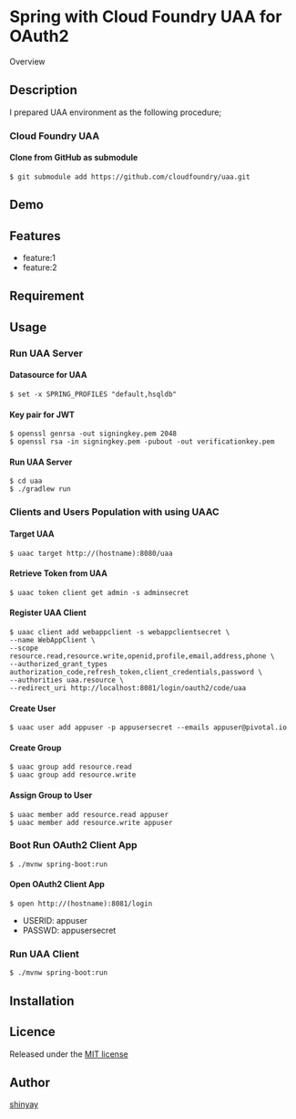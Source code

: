 # Spring with Cloud Foundry UAA for OAuth2

Overview

## Description
I prepared UAA environment as the following procedure;

### Cloud Foundry UAA
#### Clone from GitHub as submodule
```
$ git submodule add https://github.com/cloudfoundry/uaa.git
```

## Demo

## Features

- feature:1
- feature:2

## Requirement

## Usage
### Run UAA Server
#### Datasource for UAA
```
$ set -x SPRING_PROFILES "default,hsqldb"
```

#### Key pair for JWT
```
$ openssl genrsa -out signingkey.pem 2048
$ openssl rsa -in signingkey.pem -pubout -out verificationkey.pem
```

#### Run UAA Server
```
$ cd uaa
$ ./gradlew run
```

### Clients and Users Population with using UAAC
#### Target UAA
```
$ uaac target http://(hostname):8080/uaa
```

#### Retrieve Token from UAA
```
$ uaac token client get admin -s adminsecret
```

#### Register UAA Client
```
$ uaac client add webappclient -s webappclientsecret \
--name WebAppClient \
--scope resource.read,resource.write,openid,profile,email,address,phone \
--authorized_grant_types authorization_code,refresh_token,client_credentials,password \
--authorities uaa.resource \
--redirect_uri http://localhost:8081/login/oauth2/code/uaa
```

#### Create User
```
$ uaac user add appuser -p appusersecret --emails appuser@pivotal.io
```

#### Create Group
```
$ uaac group add resource.read
$ uaac group add resource.write
```

#### Assign Group to User
```
$ uaac member add resource.read appuser
$ uaac member add resource.write appuser
```

### Boot Run OAuth2 Client App
```
$ ./mvnw spring-boot:run
```

#### Open OAuth2 Client App
```
$ open http://(hostname):8081/login
```

- USERID: appuser
- PASSWD: appusersecret

### Run UAA Client
```
$ ./mvnw spring-boot:run
```

## Installation

## Licence

Released under the [MIT license](https://gist.githubusercontent.com/shinyay/56e54ee4c0e22db8211e05e70a63247e/raw/34c6fdd50d54aa8e23560c296424aeb61599aa71/LICENSE)

## Author

[shinyay](https://github.com/shinyay)
